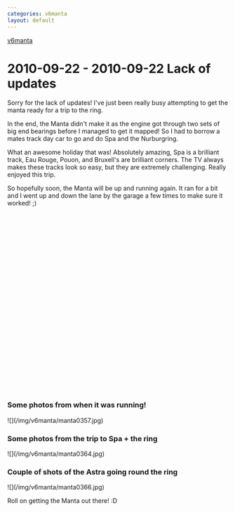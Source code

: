 ```yaml
---
categories: v6manta
layout: default
---
```


[v6manta](/v6manta)

# 2010-09-22 - 2010-09-22 Lack of updates
Sorry for the lack of updates! I've just been really busy attempting to get the manta ready for a trip to the ring.

In the end, the Manta didn't make it as the engine got through two sets of big end bearings before I managed to get it mapped! So I had to borrow a mates track day car to go and do Spa and the Nurburgring.

What an awesome holiday that was! Absolutely amazing, Spa is a brilliant track, Eau Rouge, Pouon, and Bruxell's are brilliant corners. The TV always makes these tracks look so easy, but they are extremely challenging. Really enjoyed this trip.

So hopefully soon, the Manta will be up and running again. It ran for a bit and I went up and down the lane by the garage a few times to make sure it worked! ;)

 <object width='500' height='405'><param name='movie' value='https://www.youtube.com/v/4ZjfrdCcgYw&hl=en&fs=1&border=1'></param><param name='allowFullScreen' value='true'></param><param name='allowscriptaccess' value='always'></param><embed src='https://www.youtube.com/v/4ZjfrdCcgYw&hl=en&fs=1&border=1' type='application/x-shockwave-flash' allowscriptaccess='always' allowfullscreen='true' width='500' height='405'></embed></object> 

<h3 id='Some photos from when it was running!'>Some photos from when it was running!</h3>
 ![](/img/v6manta/manta0357.jpg) 

<h3 id='Some photos from the trip to Spa + the ring'>Some photos from the trip to Spa + the ring</h3>
 ![](/img/v6manta/manta0364.jpg)  

<h3 id='Couple of shots of the Astra going round the ring'>Couple of shots of the Astra going round the ring</h3>
 ![](/img/v6manta/manta0366.jpg) 

Roll on getting the Manta out there! :D